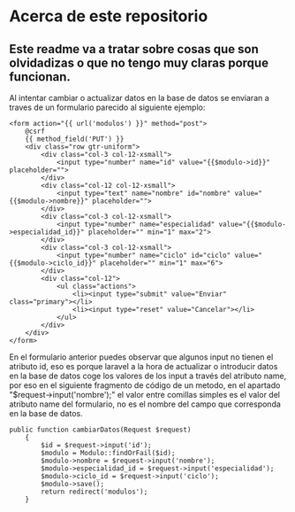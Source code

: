 # Acerca de este repositorio

## Este readme va a tratar sobre cosas que son olvidadizas o que no tengo muy claras porque funcionan.

Al intentar cambiar o actualizar datos en la base de datos se enviaran a traves de un formulario parecido al siguiente ejemplo:

```
<form action="{{ url('modulos') }}" method="post">
    @csrf
    {{ method_field('PUT') }}
    <div class="row gtr-uniform">
        <div class="col-3 col-12-xsmall">
            <input type="number" name="id" value="{{$modulo->id}}" placeholder="">
        </div>
        <div class="col-12 col-12-xsmall">
            <input type="text" name="nombre" id="nombre" value="{{$modulo->nombre}}" placeholder="">
        </div>
        <div class="col-3 col-12-xsmall">
            <input type="number" name="especialidad" value="{{$modulo->especialidad_id}}" placeholder="" min="1" max="2">
        </div>
        <div class="col-3 col-12-xsmall">
            <input type="number" name="ciclo" id="ciclo" value="{{$modulo->ciclo_id}}" placeholder="" min="1" max="6">
        </div>
        <div class="col-12">
            <ul class="actions">
                <li><input type="submit" value="Enviar" class="primary"></li>
                <li><input type="reset" value="Cancelar"></li>
            </ul>
        </div>
    </div>
</form>
```

En el formulario anterior puedes observar que algunos input no tienen el atributo id, eso es porque laravel a la hora de actualizar o introducir datos en la base de datos coge los valores de los input a través del atributo name, por eso en el siguiente fragmento de código de un metodo, en el apartado "$request->input('nombre');" el valor entre comillas simples es el valor del atributo name del formulario, no es el nombre del campo que corresponda en la base de datos.

```
public function cambiarDatos(Request $request)
    {
        $id = $request->input('id');
        $modulo = Modulo::findOrFail($id);
        $modulo->nombre = $request->input('nombre');
        $modulo->especialidad_id = $request->input('especialidad');
        $modulo->ciclo_id = $request->input('ciclo');
        $modulo->save();
        return redirect('modulos');
    }
```
